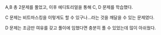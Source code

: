 A,B 총 2문제를 풀었고, 이후 에디토리얼을 통해 C, D 문제를 학습했다.

C 문제는 비트마스킹을 이렇게도 할 수 있구나...라는 것을 깨달을 수 있는 문제였다.

D 문제는 조금만 여유를 갖고 풀이에 임했다면 충분히 풀 수 있었는데 많이 아쉬웠다.
